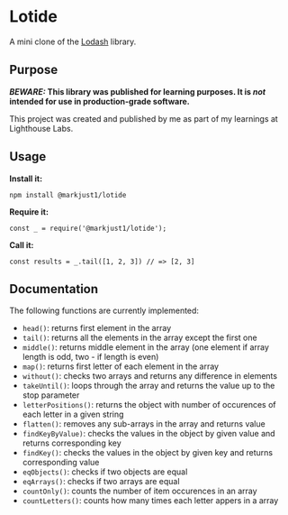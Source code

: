 # Lotide

A mini clone of the [Lodash](https://lodash.com) library.

## Purpose

**_BEWARE:_ This library was published for learning purposes. It is _not_ intended for use in production-grade software.**

This project was created and published by me as part of my learnings at Lighthouse Labs. 

## Usage

**Install it:**

`npm install @markjust1/lotide`

**Require it:**

`const _ = require('@markjust1/lotide');`

**Call it:**

`const results = _.tail([1, 2, 3]) // => [2, 3]`

## Documentation

The following functions are currently implemented:

* `head()`: returns first element in the array
* `tail()`: returns all the elements in the array except the first one
* `middle()`: returns middle element in the array (one element if array length is odd, two - if length is even)
* `map()`: returns first letter of each element in the array
* `without()`: checks two arrays and returns any difference in elements
* `takeUntil()`: loops through the array and returns the value up to the stop parameter
* `letterPositions()`: returns the object  with number of occurences of each letter in a given string
* `flatten()`: removes any sub-arrays in the array and returns value
* `findKeyByValue)`: checks the values in the object by given value and returns corresponding key
* `findKey()`: checks the values in the object by given key and returns corresponding value
* `eqObjects()`: checks if two objects are equal
* `eqArrays()`: checks if two arrays are equal
* `countOnly()`: counts the number of item occurences in an array
* `countLetters()`: counts how many times each letter appers in a array